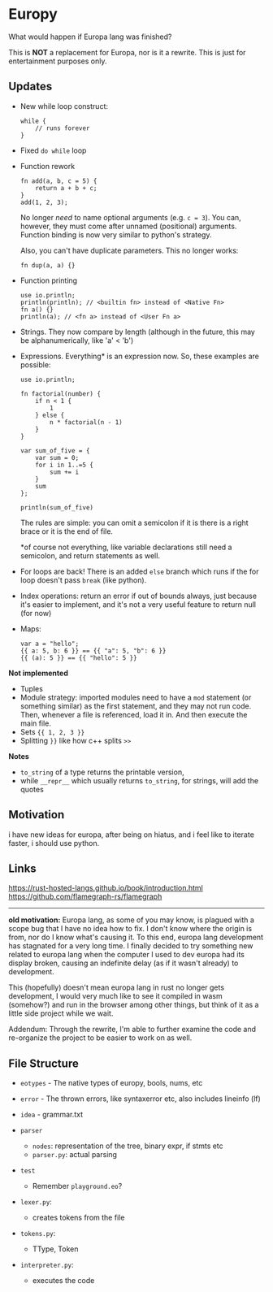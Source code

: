 # Europy
What would happen if Europa lang was finished?

This is **NOT** a replacement for Europa, nor is it a rewrite. This is just for entertainment purposes only.

## Updates
* New while loop construct:
    ```eo
    while {
        // runs forever
    }
    ```
* Fixed `do while` loop
* Function rework
    ```eo
    fn add(a, b, c = 5) {
        return a + b + c;
    }
    add(1, 2, 3);
    ```
    No longer *need* to name optional arguments (e.g. `c = 3`). You can, however, they must come after unnamed (positional) arguments. Function binding is now very similar to python's strategy.
    
    Also, you can't have duplicate parameters. This no longer works:
    ```eo
    fn dup(a, a) {}
    ```
* Function printing
    ```eo
    use io.println;
    println(println); // <builtin fn> instead of <Native Fn>
    fn a() {}
    println(a); // <fn a> instead of <User Fn a>
    ```
* Strings. They now compare by length (although in the future, this may be alphanumerically, like 'a' < 'b')
* Expressions. Everything* is an expression now. So, these examples are possible:
    ```eo
    use io.println;

    fn factorial(number) {
        if n < 1 {
            1
        } else {
            n * factorial(n - 1)
        }
    }

    var sum_of_five = {
        var sum = 0;
        for i in 1..=5 {
            sum += i
        }
        sum
    };

    println(sum_of_five)
    ```
    The rules are simple: you can omit a semicolon if it is there is a right brace or it is the end of file.

    *of course not everything, like variable declarations still need a semicolon, and return statements as well.
* For loops are back! There is an added `else` branch which runs if the for loop doesn't pass `break` (like python).
* Index operations: return an error if out of bounds always, just because it's easier to implement, and it's not a very useful feature to return null (for now)
* Maps:
    ```eo
    var a = "hello";
    {{ a: 5, b: 6 }} == {{ "a": 5, "b": 6 }}
    {{ (a): 5 }} == {{ "hello": 5 }}
    ```

**Not implemented**
* Tuples
* Module strategy: imported modules need to have a `mod` statement (or something similar) as the first statement, and they may not run code. Then, whenever a file is referenced, load it in. And then execute the main file.
* Sets `{{ 1, 2, 3 }}`
* Splitting `}}` like how c++ splits `>>`

**Notes**
* `to_string` of a type returns the printable version,
* while `__repr__` which usually returns `to_string`, for strings, will add the quotes

## Motivation
i have new ideas for europa, after being on hiatus, and i feel like to iterate faster, i should use python.

## Links
https://rust-hosted-langs.github.io/book/introduction.html
https://github.com/flamegraph-rs/flamegraph

---
**old motivation:**
Europa lang, as some of you may know, is plagued with a scope bug that I have no idea how to fix. I don't know where the origin is from, nor do I know what's causing it. To this end, europa lang development has stagnated for a very long time. I finally decided to try something new related to europa lang when the computer I used to dev europa had its display broken, causing an indefinite delay (as if it wasn't already) to development.

This (hopefully) doesn't mean europa lang in rust no longer gets development, I would very much like to see it compiled in wasm (somehow?) and run in the browser among other things, but think of it as a little side project while we wait.

Addendum: Through the rewrite, I'm able to further examine the code and re-organize the project to be easier to work on as well.

## File Structure
- `eotypes` - The native types of europy, bools, nums, etc
- `error` - The thrown errors, like syntaxerror etc, also includes lineinfo (lf)
- `idea` - grammar.txt
- `parser`
    - `nodes`: representation of the tree, binary expr, if stmts etc
    - `parser.py`: actual parsing

- `test`
    - Remember `playground.eo`?

- `lexer.py`:
    - creates tokens from the file

- `tokens.py`:
    - TType, Token

- `interpreter.py`:
    - executes the code